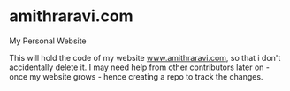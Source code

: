 # amithraravi.com
My Personal Website

This will hold the code of my website www.amithraravi.com, so that i don't accidentally delete it.
I may need help from other contributors later on - once my website grows - hence creating a repo to track the changes.

